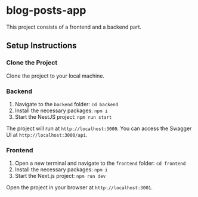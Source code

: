 # blog-posts-app

This project consists of a frontend and a backend part.

## Setup Instructions

### Clone the Project

Clone the project to your local machine.

### Backend

1. Navigate to the `backend` folder: `cd backend`
2. Install the necessary packages: `npm i`
3. Start the NestJS project: `npm run start`

The project will run at `http://localhost:3000`. You can access the Swagger UI at `http://localhost:3000/api`.

### Frontend

1. Open a new terminal and navigate to the `frontend` folder: `cd frontend`
2. Install the necessary packages: `npm i`
3. Start the Next.js project: `npm run dev`

Open the project in your browser at `http://localhost:3001`.
